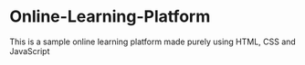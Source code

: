 # Online-Learning-Platform
This is a sample online learning platform made purely using HTML, CSS and JavaScript
